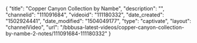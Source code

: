{
    "title": "Copper Canyon Collection by Nambe",
    "description": "",
    "channelid": "111091684",
    "videoid": "111180332",
    "date_created": "1502924441",
    "date_modified": "1504049177",
    "type": "captivate",
    "layout": "channelVideo",
    "url": "\/bbbusa-latest-videos\/copper-canyon-collection-by-nambe-2-notes\/111091684-111180332"
}